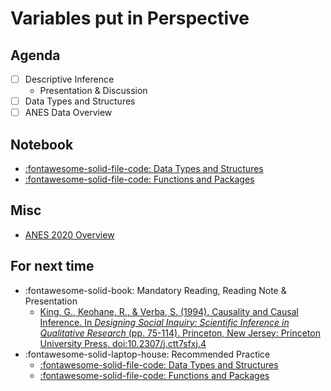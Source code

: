 # Variables put in Perspective

## Agenda
- [ ] Descriptive Inference
    - Presentation & Discussion
- [ ] Data Types and Structures
- [ ] ANES Data Overview

## Notebook

- [:fontawesome-solid-file-code: Data Types and Structures](https://colab.research.google.com/github/mickaeltemporao/itds/blob/main/materials/02-data-types-and-structures.ipynb)
- [:fontawesome-solid-file-code: Functions and Packages](https://colab.research.google.com/github/mickaeltemporao/itds/blob/main/materials/03-functions-and-packages.ipynb)

## Misc
- [ANES 2020 Overview](https://sda.berkeley.edu/sdaweb/docs/nes2020full/DOC/hcbkf01.htm)

## For next time
- :fontawesome-solid-book: Mandatory Reading, Reading Note & Presentation
    - [King, G., Keohane, R., & Verba, S. (1994). Causality and Causal Inference. In *Designing Social Inquiry: Scientific Inference in Qualitative Research* (pp. 75-114). Princeton, New Jersey: Princeton University Press. doi:10.2307/j.ctt7sfxj.4](https://proxy.sciencespobordeaux.fr:5139/document/doi/10.1515/9781400821211-004/pdf)
- :fontawesome-solid-laptop-house: Recommended Practice
    - [:fontawesome-solid-file-code: Data Types and Structures](https://colab.research.google.com/github/mickaeltemporao/itds/blob/main/materials/02-data-types-and-structures.ipynb)
    - [:fontawesome-solid-file-code: Functions and Packages](https://colab.research.google.com/github/mickaeltemporao/itds/blob/main/materials/03-functions-and-packages.ipynb)
